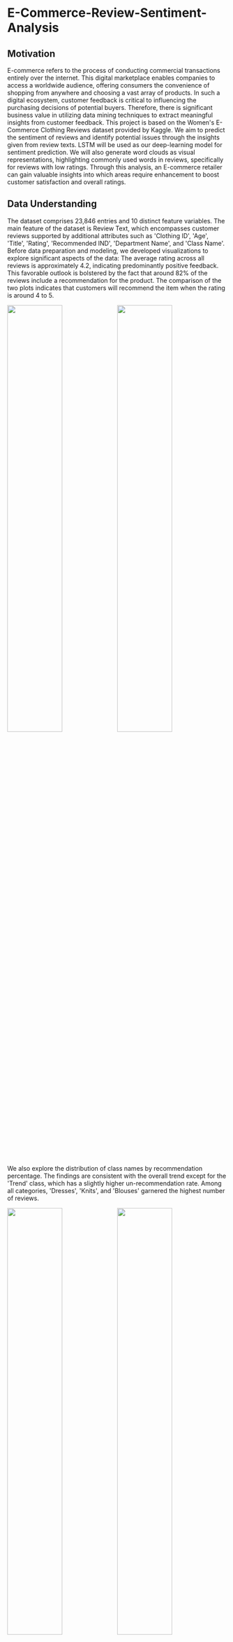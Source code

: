 # E-Commerce-Review-Sentiment-Analysis

## Motivation
E-commerce refers to the process of conducting commercial transactions entirely over the internet. This digital marketplace enables companies to access a worldwide audience, offering consumers the convenience of shopping from anywhere and choosing a vast array of products. In such a digital ecosystem, customer feedback is critical to influencing the purchasing decisions of potential buyers. Therefore, there is significant business value in utilizing data mining techniques to extract meaningful insights from customer feedback. 
This project is based on the Women's E-Commerce Clothing Reviews dataset provided by Kaggle. We aim to predict the sentiment of reviews and identify potential issues through the insights given from review texts. LSTM will be used as our deep-learning model for sentiment prediction. We will also generate word clouds as visual representations, highlighting commonly used words in reviews, specifically for reviews with low ratings. Through this analysis, an E-commerce retailer can gain valuable insights into which areas require enhancement to boost customer satisfaction and overall ratings.
 
## Data Understanding 
The dataset comprises 23,846 entries and 10 distinct feature variables. The main feature of the dataset is Review Text, which encompasses customer reviews supported by additional attributes such as 'Clothing ID', 'Age', 'Title', 'Rating', 'Recommended IND', 'Department Name', and 'Class Name'. Before data preparation and modeling, we developed visualizations to explore significant aspects of the data:
The average rating across all reviews is approximately 4.2, indicating predominantly positive feedback. This favorable outlook is bolstered by the fact that around 82% of the reviews include a recommendation for the product. The comparison of the two plots indicates that customers will recommend the item when the rating is around 4 to 5.

<img src="https://github.com/Katherineweiting/E-Commerce-Review-Sentiment-Analysis/assets/58812052/b886a898-2024-403e-9c9a-0d9e2cdbe4b9" width=50% height=50%><img src="https://github.com/Katherineweiting/E-Commerce-Review-Sentiment-Analysis/assets/58812052/ee2d43eb-4dc2-453d-a570-01692bea6fdf" width=50% height=50%>

We also explore the distribution of class names by recommendation percentage. The findings are consistent with the overall trend except for the 'Trend' class, which has a slightly higher un-recommendation rate. Among all categories, 'Dresses', 'Knits', and 'Blouses' garnered the highest number of reviews.

<img src="https://github.com/Katherineweiting/E-Commerce-Review-Sentiment-Analysis/assets/58812052/eb1a1c5c-5303-4f3e-94e2-d8ffc79207d3" width=50% height=50%><img src="https://github.com/Katherineweiting/E-Commerce-Review-Sentiment-Analysis/assets/58812052/cad5fd44-d266-41ae-9617-161c64384c44" width=50% height=50%>

In the last part of data exploration, we examine the recommendation percentage of different age groups among departments. A positive reception of the products is consistent across the range of demographics. However, the trend” category has the lowest rating among age groups 40 to 49 and 50 to 59.

 ![newplot](https://github.com/Katherineweiting/E-Commerce-Review-Sentiment-Analysis/assets/58812052/62a63d84-b06e-40ab-a34c-d04732f55e90)

## Data Preparation
The data preparation can be divided into three parts: Data Cleaning, Text Tokening, and Length Padding.
### a. Data Cleaning:
 - Removing Duplicates: Remove 21 rows of duplicates to maintain the integrity of the dataset, ensuring that each row provides unique and valuable information.
 - Drop Null Values: Drop rows which has empty review text. Since this analysis is largely based on text sentiment, these rows will not be useful for us.
 - Add “Text Length” column: Add text length column as a reference for padding length
### b. Text Tokenizing and Encoding
 - Tokenize each review sentence into word tokens. Remove punctuation and encode the word into integers by sorting word frequency.
 - Turn sentences into word vectors.
### c. Padding Sequence
 - We extend or cut sentences into specific lengths to deal with too short or long reviews.  This measure is to ensure we have more standardized and consistent datasets to feed into deep learning networks. As observed in the “text length” visualization, there is a surge of around 100 words. Therefore, we use 100 as our padding sequence length.
 
## Modeling
In this analysis, the LSTM model will be used to make predictions about the sentiment of reviews. With its recurrent neural network, the LSTM model can consider the order of words and memorize the semantic meaning in the hidden state. We believe that the model is suitable for dealing with sentence sequences. Since there are both binary classification factors (Recommend/Unrecommend) and multi-classification factors (Rating from 1 to 5) in the dataset, we try to address both factors by identifying specific predicting outputs and loss functions. Below is the model architecture and hyperparameters:
### a. Model Architecture
In the data preparation phase, the text has already been converted into integers. Instead of considering the entire vocabulary size, we can embed the text to condense it into lower dimensions. After that, we add LSTM layers as RNNs to memorize the long-term and short-term semantics of words. Finally, we output the last time step output to predict the sentiment. For binary classification, since the loss function is BCE, we need to add another sigmoid layer; whereas for multi-class classification we use linear layer output because the cross-entropy loss itself includes the sigmoid transformation. Please refer to the below graph for the process:

![Picture1](https://github.com/Katherineweiting/E-Commerce-Review-Sentiment-Analysis/assets/58812052/6de37e98-1d94-4969-8076-dd7398d0cf80)

 
### b. Hyperparameters
Embeddings, number of layers, hidden dimension, and output size are the parameters used in the models:
#### 1. LSTM for Binary Classification
 - Input: Review Text
 - Label: Recommend or Not (0 or 1)
 - Predicting Output: Sigmoid probability between 1 and 1
 - Loss Function: Binary Cross Entropy Loss

| Embeddings | Layers | Hidden Dim | Output Size |
|------------|--------|------------|-------------|
|    400     |   2    |    256     |      1      |

#### 2. LSTM for Multi-Class Classification
 - Input: Review Text
 - Label: Rating (1 to 5)
 - Output: Linear layer output, output size = 5
 - Loss Function: Cross Entropy Loss

| Embeddings | Layers | Hidden Dim | Output Size |
|------------|--------|------------|-------------|
|    400     |   2    |    256     |      5      |

The alternative models that could also be used in this analysis are GRU networks and Transformer models. With the Transformer model, it can solve the issue of encoding bottleneck and parallelization problems in RNN. However, it requires a large amount of data and more computational resources for training.
 
## Implementation
We first run the logistic regression as a baseline model and then build the LSTM model to see how well the model is performing. The implementation includes two parts: hyperparameter tuning and up-sampling:  
 - Hyperparameters Tuning: One of the challenges we faced was model overfitting. We handled this issue by reducing the embedding dimension from 400 to 100, adding L2 regularization, and reducing epochs as early stops. After tuning, the validation loss curve performs a better-decreasing trend.
 - Up-sampling: Another challenge that we encountered during modeling was handling the proportion of positive sentiment. As we see from the visualization, over 80% of the reviews recommended the items, and the imbalanced distribution impacted the model's ability to learn from diverse data. To address the issue, we tackled it by increasing the sample proportion of unrecommend reviews. After up-sampling, the percentage of recommended and unrecommend reviews is 54.4% to 45.6%, and the testing accuracy for binary classification also increased from 87% to 92%.
 
## Results and Evaluation
This analysis is a classification problem, so we use OOS Accuracy to evaluate the result. The baseline model (logistic regression) accuracy for binary classification and multi-class classification is 87% and 55.43% respectively. With the implementation of the LSTM model in both cases, the results turned out to be better than the baseline model. Please see the plot below:
### a. LSTM for Binary Prediction
 - Test Loss: 0.163
 - Test Accuracy: 93%

![Picture1](https://github.com/Katherineweiting/E-Commerce-Review-Sentiment-Analysis/assets/58812052/719fe51a-7c32-437e-8795-a9b9f23b2e8b)


### b. LSTM for Multi-Class Prediction
 - Test Loss: 0.860
 - Test Accuracy: 61.7%

![Picture2](https://github.com/Katherineweiting/E-Commerce-Review-Sentiment-Analysis/assets/58812052/89caee5d-9c09-4185-b53c-f7d956f2129a)


It is clear that the LSTM model more accurately identifies whether customers recommend the item compared to classifying its rating. We noticed that the customer reviews often contain a blend of positive and negative aspects. For example, in a 2-star review, a customer mentioned, "it's soft and fits okay, but it has zero support or shape." We believe that such mixed reviews pose a challenge for the model to classify ratings.
In addition, from the visualization of the Recommendation Rate by Age Group for Department Name, we could see that the “trend” category has the lowest rating among age groups 40 to 49 and 50 to 59. To deep dive into this issue, we use word cloud to identify the most frequently used words in low-rating customer reviews on "trend” items in that group. This approach helps the business get insights from customer feedback and make improvements accordingly.

<img src="https://github.com/Katherineweiting/E-Commerce-Review-Sentiment-Analysis/assets/58812052/7ce05746-1ef9-4b8c-9f1d-af77b03c703b" width=50% height=50%>


“Look”, “pattern”, “fabric”, “picture”, “small”, and “waist” are the words that appear more frequently than others, indicating that those customers who give lower ratings have concerns regarding size, material quality, and correspondence with product images. We suggest that the business could focus on those areas to enhance customer ratings.
 
## Deployment
With data mining techniques such as the LSTM model, businesses can gain insights from customers by identifying the sentiment of their feedback. Word clouds also allow companies to delve deeper into specific categories such as age groups and departments.
From the positive reviews, a word cloud reveals key terms like “Color”, “Look”, “Fit”, “Dress”, “Perfect”, and “Soft”, suggesting that customers particularly value the design and sizing of our clothing, especially our dresses.

<img src="https://github.com/Katherineweiting/E-Commerce-Review-Sentiment-Analysis/assets/58812052/eb4a7208-ccae-4b84-997b-adf910791a58" width=50% height=50%>

Conversely, the word cloud for negative reviews highlights words like “Fabric”, “Material”, “Ordered”, “Retailer”, and “Dress”. This indicates a need for improvement in product quality and after-sales service. The frequent mention of “Dress” in negative reviews is likely due to higher sales volumes in this category, leading to a proportional increase in negative feedback.

<img src="https://github.com/Katherineweiting/E-Commerce-Review-Sentiment-Analysis/assets/58812052/b7ba6bd9-8309-457f-ae4a-ab5fc3b7dc88" width=50% height=50%>

However, our current model has limitations, as some reviews contain both positive and negative comments (e.g., “I like the size, but the material is disappointing”). This can lead to misleading results in our word cloud. To address this, we propose that the e-commerce platform should refine its review system to include more specific feedback options. For instance, at the beginning of the review section, a question such as “Why did you not like our product?” could be accompanied by choices like “Quality”, “Size”, “Design”, etc. This would facilitate more accurate analysis and aid in the company’s ongoing development and improvement.

## References
1.	Winter, Dayna. [What Is Ecommerce? A Comprehensive Guide (2024)](https://www.shopify.com/blog/what-is-ecommerce#1)
2. 	Kaggle.com [Women’s E-Commerce Clothing Reviews](https://www.kaggle.com/datasets/nicapotato/womens-ecommerce-clothing-reviews)

